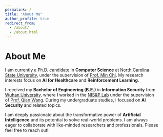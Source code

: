```yaml
---
permalink: /
title: "About Me"
author_profile: true
redirect_from: 
  - /about/
  - /about.html
---
```


# About Me

I am currently a Ph.D. candidate in **Computer Science** at [North Carolina State University](https://www.ncsu.edu/), under the supervision of [Prof. Min Chi](https://scholar.google.com/citations?user=gJmbChYAAAAJ&hl=en). My research interests focus on **AI for Healthcare** and **Reinforcement Learning**.

I received my **Bachelor of Engineering (B.E.)** in **Information Security** from [Wuhan University](https://www.whu.edu.cn/), where I worked in the [NIS&P Lab](https://nisplab.whu.edu.cn/) under the supervision of [Prof. Qian Wang](https://scholar.google.com/citations?user=CD7ybnAAAAAJ&hl=en). During my undergraduate studies, I focused on **AI Security** and related topics.

I am deeply passionate about the transformative power of **Artificial Intelligence** and its potential to solve real-world problems. I am always eager to collaborate with like-minded researchers and professionals. Please feel free to reach out!
